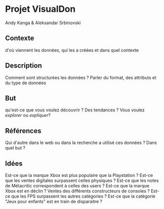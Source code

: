 # Projet VisualDon
Andy Kanga & Aleksandar Srbinovski
## Contexte
d'où viennent les données, qui les a créées et dans quel contexte
## Description
Comment sont structurées les données ? Parler du format, des attributs et du type de données
## But
qu'est-ce que vous voulez découvrir ? Des tendances ? Vous voulez _explorer_ ou _expliquer_?
## Références
Qui d'autre dans le web ou dans la recherche a utilisé ces données ? Dans quel but ?
## Idées
Est-ce que la marque Xbox est plus populaire que la Playstation ? Est-ce que les ventes digitales surpassent celles physiques ? Est-ce que les notes de Métacritic correspondent à celles des users ? Est-ce que la marque Xbox est en déclin ? Ventes des différents constructeurs de consoles ? Est-ce que les FPS surpassent les autres catégories ? Est-ce que la catégorie "Jeux pour enfants" est en train de disparaitre ? 
